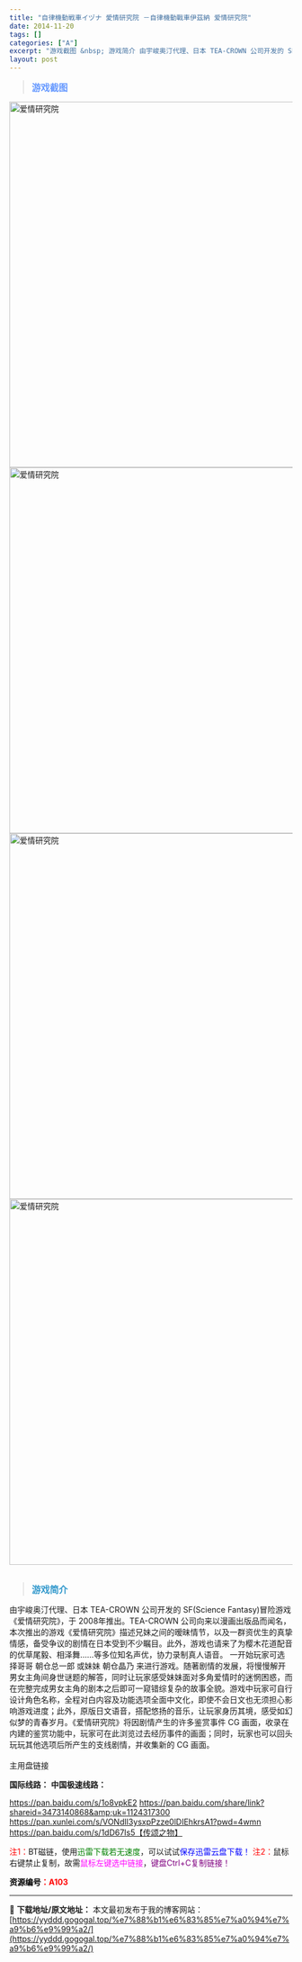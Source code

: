 ```yaml
---
title: "自律機動戦車イヅナ 愛情研究院 －自律機動戰車伊茲納 爱情研究院"
date: 2014-11-20
tags: []
categories: ["A"]
excerpt: "游戏截图 &nbsp; 游戏简介 由宇峻奥汀代理、日本 TEA-CROWN 公司开发的 SF(Science Fantasy)冒险游戏《爱情研究院》，于 2008年推出。TEA-CROWN 公司向来以漫画出版品而闻名，本次推出的游戏《爱情研究院》描述兄妹之间的暧昧情节，以及一群资优生的真挚情感，备受&hellip;"
layout: post
---
```


<div>
<blockquote><b><span style="font-size: 12pt; color: #6699ff;">游戏截图</span></b></blockquote>
<div><img title="点击放大" src="https://yyddd.gogogal.top/wp-content/uploads/2025/04/20250412_67fa16df38ec3.webp" alt="爱情研究院" width="650" /></div>
<div><img title="点击放大" src="https://yyddd.gogogal.top/wp-content/uploads/2025/04/20250412_67fa16e117e19.webp" alt="爱情研究院" width="650" /></div>
<div><img title="点击放大" src="https://yyddd.gogogal.top/wp-content/uploads/2025/04/20250412_67fa16e35945a.webp" alt="爱情研究院" width="650" /></div>
<div><img title="点击放大" src="https://yyddd.gogogal.top/wp-content/uploads/2025/04/20250412_67fa16e4d817c.webp" alt="爱情研究院" width="650" /></div>
&nbsp;
<blockquote><b><span style="font-size: 12pt; color: #3399cc;">游戏简介</span></b></blockquote>
<div>由宇峻奥汀代理、日本 TEA-CROWN 公司开发的 SF(Science Fantasy)冒险游戏《爱情研究院》，于 2008年推出。TEA-CROWN 公司向来以漫画出版品而闻名，本次推出的游戏《爱情研究院》描述兄妹之间的暧昧情节，以及一群资优生的真挚情感，备受争议的剧情在日本受到不少瞩目。此外，游戏也请来了为樱木花道配音的优草尾毅、相泽舞……等多位知名声优，协力录制真人语音。
一开始玩家可选择哥哥 朝仓总一郎 或妹妹 朝仓晶乃 来进行游戏。随著剧情的发展，将慢慢解开男女主角间身世谜题的解答，同时让玩家感受妹妹面对多角爱情时的迷惘困惑，而在完整完成男女主角的剧本之后即可一窥错综复杂的故事全貌。游戏中玩家可自行设计角色名称，全程对白内容及功能选项全面中文化，即使不会日文也无须担心影响游戏进度；此外，原版日文语音，搭配悠扬的音乐，让玩家身历其境，感受如幻似梦的青春岁月。《爱情研究院》将因剧情产生的许多鉴赏事件 CG 画面，收录在内建的鉴赏功能中，玩家可在此浏览过去经历事件的画面；同时，玩家也可以回头玩玩其他选项后所产生的支线剧情，并收集新的 CG 画面。</div>
&nbsp;

</div>
<div class="panel panel-primary">
<div class="panel-heading">主用盘链接</div>
<div class="panel-body">

<b>国际线路：</b>
<b>中国极速线路：</b>

<!--wechatfans start-->
https://pan.baidu.com/s/1o8vpkE2
https://pan.baidu.com/share/link?shareid=3473140868&amp;uk=1124317300
https://pan.xunlei.com/s/VONdlI3ysxpPzze0lDIEhkrsA1?pwd=4wmn
https://pan.baidu.com/s/1dD67Is5【传颂之物】

<!--wechatfans end-->
<span style="color: #ff0000;">注1：</span>BT磁链，使用<span style="color: #008000;">迅雷下载若无速度</span>，可以试试<span style="color: #0000ff;">保存迅雷云盘下载！</span>
<span style="color: #ff0000;">注2：</span>鼠标右键禁止复制，故需<span style="color: #ff00ff;">鼠标左键选中链接</span>，<span style="color: #800080;">键盘Ctrl+C复制链接！</span>

</div>
<div class="panel-footer"><span style="color: #ff0000;"><b><span style="color: #000000;">资源编号</span>：A103</b></span></div>
</div>

---
📖 **下载地址/原文地址：** 本文最初发布于我的博客网站：[https://yyddd.gogogal.top/%e7%88%b1%e6%83%85%e7%a0%94%e7%a9%b6%e9%99%a2/](https://yyddd.gogogal.top/%e7%88%b1%e6%83%85%e7%a0%94%e7%a9%b6%e9%99%a2/)
